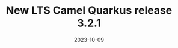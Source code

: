 ---
url: "/releases/q-3.2.1/"
date: 2023-10-09
eol: 2024-07-06
type: release-note
version: 3.2.1
title: "New LTS Camel Quarkus release 3.2.1"
preview: ""
changelog: ""
category: "camel-quarkus"
milestone: 49
kind: lts
jdk: [17]
---
